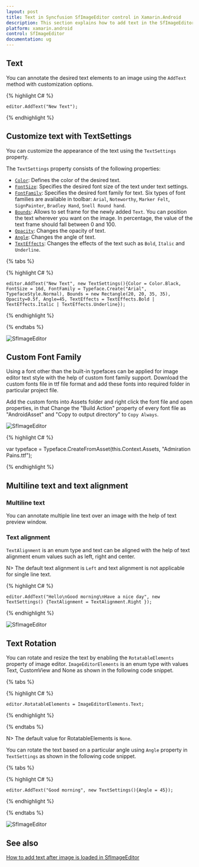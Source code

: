 ```yaml
---
layout: post
title: Text in Syncfusion SfImageEditor control in Xamarin.Android
description: This section explains how to add text in the SfImageEditor for Xamarin.Android and also explains how to customize the text using the TextSettings property
platform: xamarin.android
control: SfImageEditor
documentation: ug
---
```


## Text

You can annotate the desired text elements to an image using the `AddText` method with customization options.

{% highlight C# %}

    editor.AddText("New Text");

{% endhighlight %}

## Customize text with TextSettings

You can customize the appearance of the text using the `TextSettings` property.

The `TextSettings` property consists of the following properties:

* [`Color`](https://help.syncfusion.com/cr/xamarin-android/Syncfusion.SfImageEditor.Android.TextSettings.html#Syncfusion_SfImageEditor_Android_TextSettings_Color): Defines the color of the desired text.
* [`FontSize`](https://help.syncfusion.com/cr/xamarin-android/Syncfusion.SfImageEditor.Android.TextSettings.html#Syncfusion_SfImageEditor_Android_TextSettings_FontSize): Specifies the desired font size of the text under text settings.
* [`FontFamily`](https://help.syncfusion.com/cr/xamarin-android/Syncfusion.SfImageEditor.Android.TextSettings.html#Syncfusion_SfImageEditor_Android_TextSettings_FontFamily): Specifies the desired font family for text. Six types of font families are available in toolbar: `Arial`, `Noteworthy`, `Marker Felt`, `SignPainter`, `Bradley Hand`, `Snell Round hand`.
* [`Bounds`](https://help.syncfusion.com/cr/xamarin-android/Syncfusion.SfImageEditor.Android.TextSettings.html#Syncfusion_SfImageEditor_Android_TextSettings_Bounds): Allows to set frame for the newly added `Text`. You can position the text wherever you want on the image. In percentage, the value of the text frame should fall between 0 and 100.
* [`Opacity`](https://help.syncfusion.com/cr/xamarin-android/Syncfusion.SfImageEditor.Android.TextSettings.html#Syncfusion_SfImageEditor_Android_TextSettings_Opacity): Changes the opacity of text.
* [`Angle`](https://help.syncfusion.com/cr/xamarin-android/Syncfusion.SfImageEditor.Android.TextSettings.html#Syncfusion_SfImageEditor_Android_TextSettings_Angle): Changes the angle of text.
* [`TextEffects`](https://help.syncfusion.com/cr/xamarin-android/Syncfusion.SfImageEditor.Android.TextSettings.html#Syncfusion_SfImageEditor_Android_TextSettings_TextEffects): Changes the effects of the text such as `Bold`, `Italic` and `Underline`.


{% tabs %}

{% highlight C# %}

    editor.AddText("New Text", new TextSettings(){Color = Color.Black, FontSize = 16d, FontFamily = Typeface.Create("Arial", TypefaceStyle.Normal), Bounds = new Rectangle(20, 20, 35, 35), Opacity=0.5f, Angle=45, TextEffects = TextEffects.Bold | TextEffects.Italic | TextEffects.Underline});

{% endhighlight %}

{% endtabs %}

![SfImageEditor](ImageEditor_images/text.png)

## Custom Font Family

Using a font other than the built-in typefaces can be applied for image editor text style with the help of custom font family support. Download the custom fonts file in ttf file format and add these fonts into required folder in particular project file.

Add the custom fonts into Assets folder and right click the font file and open properties, in that Change the "Build Action" property of every font file as "AndroidAsset" and "Copy to output directory" to `Copy Always`.

![SfImageEditor](ImageEditor_images/CustomFont.png)   

{% highlight C# %}

  var typeface = Typeface.CreateFromAsset(this.Context.Assets, "Admiration Pains.ttf");

{% endhighlight %}

## Multiline text and text alignment

### Multiline text
You can annotate multiple line text over an image with the help of text preview window.

### Text alignment
`TextAlignment` is an enum type and text can be aligned with the help of text alignment enum values such as left, right and center. 

N> The default text alignment is `Left` and text alignment is not applicable for single line text.

{% highlight C# %}

    editor.AddText("Hello\nGood morning\nHave a nice day", new TextSettings() {TextAlignment = TextAlignment.Right });

{% endhighlight %}

![SfImageEditor](ImageEditor_images/multiline.png)

## Text Rotation

You can rotate and resize the text by enabling the `RotatableElements` property of image editor. `ImageEditorElements` is an enum type with values Text, CustomView and None as shown in the following code snippet.

{% tabs %}

{% highlight C# %}

    editor.RotatableElements = ImageEditorElements.Text;   

{% endhighlight %}

{% endtabs %}

N> The default value for RotatableElements is `None`.

You can rotate the text based on a particular angle using `Angle` property in `TextSettings` as shown in the following code snippet. 

{% tabs %}

{% highlight C# %}

    editor.AddText("Good morning", new TextSettings(){Angle = 45});    

{% endhighlight %}

{% endtabs %}

![SfImageEditor](ImageEditor_images/rotation.png)

## See also

[How to add text after image is loaded in SfImageEditor](https://www.syncfusion.com/kb/10035/how-to-add-text-after-image-is-loaded-in-sfimageeditor)
